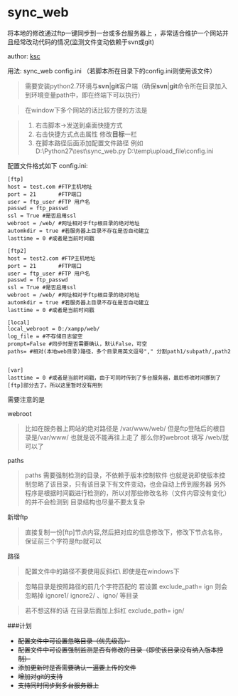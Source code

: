 sync_web
=======

将本地的修改通过ftp一键同步到一台或多台服务器上 ，非常适合维护一个网站并且经常改动代码的情况(监测文件变动依赖于svn或git)

author: [ksc](http://blog.geekli.cn)

用法: sync_web config.ini （若脚本所在目录下的config.ini则使用该文件）

> 需要安装python2.7环境与**svn**|**git**客户端（确保**svn**|**git**命令所在目录加入到环境变量path中，即在终端下可以执行）

> 在window下多个网站的话比较方便的方法是
   
> 1. 右击脚本-\>发送到桌面快捷方式
> 2. 右击快捷方式点击属性 修改**目标**一栏
> 3. 在脚本路径后面添加配置文件路径 例如D:\\Python27\\test\\sync_web.py D:\\temp\\upload_file\\config.ini



 
配置文件格式如下
config.ini:

    [ftp]
    host = test.com #FTP主机地址
    port = 21       #FTP端口
    user = ftp_user #FTP 用户名
    passwd = ftp_passwd
    ssl = True #是否启用ssl
    webroot = /web/ #网址相对于ftp根目录的绝对地址 
    automkdir = true #若服务器上目录不存在是否自动建立
    lasttime = 0 #或者是当前时间戳
    
    [ftp2]
    host = test2.com #FTP主机地址
    port = 21       #FTP端口
    user = ftp_user #FTP 用户名
    passwd = ftp_passwd
    ssl = True #是否启用ssl
    webroot = /web/ #网址相对于ftp根目录的绝对地址 
    automkdir = true #若服务器上目录不存在是否自动建立
    lasttime = 0 #或者是当前时间戳
    
    [local]
    local_webroot = D:/xampp/web/ 
    log_file = #不存储日志留空
    prompt=False #同步时是否需要确认，默认False，可空
    paths= #相对(本地web目录)路径，多个目录用英文逗号"," 分割path1/subpath/,path2 
    
    
    [var]
    lasttime = 0 #或者是当前时间戳，由于可同时传到了多台服务器，最后修改时间挪到了[ftp]部分去了。所以这里暂时没有用到
需要注意的是

webroot
>比如在服务器上网站的绝对路径是 /var/www/web/ 但是ftp登陆后的根目录是/var/www/ 也就是说不能再往上走了
那么你的webroot 填写 /web/就可以了

paths
>paths 需要强制检测的目录，不依赖于版本控制软件
也就是说即使版本控制忽略了该目录，只有该目录下有文件变动，也会自动上传到服务器
另外程序是根据时间戳进行检测的，所以对那些修改名称（文件内容没有变化）的并不会检测到
目录结构也尽量不要太复杂

新增ftp
>直接复制一份[ftp]节点内容,然后把对应的信息修改下，修改下节点名称，保证前三个字符是ftp就可以

路径
>配置文件中的路径不要使用反斜杠\\ 即使是在windows下 

>忽略目录是按照路径的前几个字符匹配的
若设置 exclude\_path= ign  则会忽略掉 ignore1/ ignore2/ 、igno/ 等目录

>若不想这样的话 在目录后面加上斜杠 exclude\_path= ign/  

###计划

* <del>配置文件中可设置忽略目录（优先级高）</del>
* <del>配置文件中可设置强制监测是否有修改的目录（即使该目录没有纳入版本控制）</del>
* <del>添加更新时是否需要确认一遍要上传的文件</del>
* <del>增加对git的支持</del>
* <del>支持同时同步到多台服务器上</del>